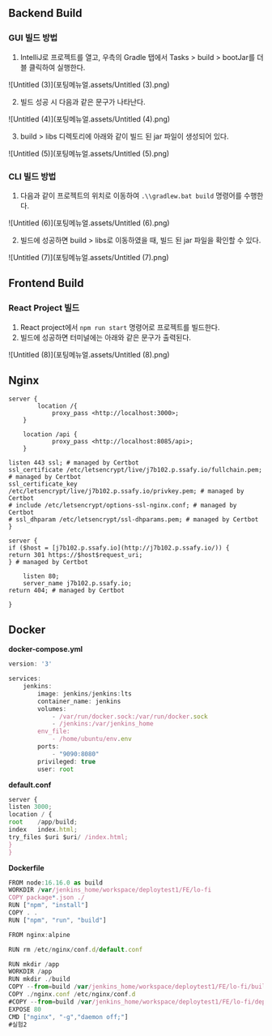 ## Backend Build

### GUI 빌드 방법

1. IntelliJ로 프로젝트를 열고, 우측의 Gradle 탭에서 Tasks > build > bootJar를 더블 클릭하여 실행한다.

![Untitled (3)](포팅메뉴얼.assets/Untitled (3).png)

2. 빌드 성공 시 다음과 같은 문구가 나타난다.

![Untitled (4)](포팅메뉴얼.assets/Untitled (4).png)

3. build > libs 디렉토리에 아래와 같이 빌드 된 jar 파일이 생성되어 있다.

![Untitled (5)](포팅메뉴얼.assets/Untitled (5).png)

### CLI 빌드 방법

1. 다음과 같이 프로젝트의 위치로 이동하여 `.\\gradlew.bat build` 명령어를 수행한다.

![Untitled (6)](포팅메뉴얼.assets/Untitled (6).png)

2. 빌드에 성공하면 build > libs로 이동하였을 때, 빌드 된 jar 파일을 확인할 수 있다.

![Untitled (7)](포팅메뉴얼.assets/Untitled (7).png)



## Frontend Build

### React Project 빌드

1. React project에서 `npm run start` 명령어로 프로젝트를 빌드한다.
2. 빌드에 성공하면 터미널에는 아래와 같은 문구가 출력된다.

![Untitled (8)](포팅메뉴얼.assets/Untitled (8).png)



## Nginx

```nginx
server {
		location /{
            proxy_pass <http://localhost:3000>;
    }

    location /api {
            proxy_pass <http://localhost:8085/api>;
    }

listen 443 ssl; # managed by Certbot
ssl_certificate /etc/letsencrypt/live/j7b102.p.ssafy.io/fullchain.pem; # managed by Certbot
ssl_certificate_key /etc/letsencrypt/live/j7b102.p.ssafy.io/privkey.pem; # managed by Certbot
# include /etc/letsencrypt/options-ssl-nginx.conf; # managed by Certbot
# ssl_dhparam /etc/letsencrypt/ssl-dhparams.pem; # managed by Certbot
}

server {
if ($host = [j7b102.p.ssafy.io](http://j7b102.p.ssafy.io/)) {
return 301 https://$host$request_uri;
} # managed by Certbot

    listen 80;
    server_name j7b102.p.ssafy.io;
return 404; # managed by Certbot

}
```



## Docker

**docker-compose.yml**

```jsx
version: '3'

services:
    jenkins:
        image: jenkins/jenkins:lts
        container_name: jenkins
        volumes:
            - /var/run/docker.sock:/var/run/docker.sock
            - /jenkins:/var/jenkins_home
        env_file: 
            - /home/ubuntu/env.env
        ports:
            - "9090:8080"
        privileged: true
        user: root
```

**default.conf**

```jsx
server {
listen 3000;
location / {
root    /app/build;
index   index.html;
try_files $uri $uri/ /index.html;
}
}
```

**Dockerfile**

```jsx
FROM node:16.16.0 as build
WORKDIR /var/jenkins_home/workspace/deploytest1/FE/lo-fi
COPY package*.json ./
RUN ["npm", "install"]
COPY . .
RUN ["npm", "run", "build"]

FROM nginx:alpine 

RUN rm /etc/nginx/conf.d/default.conf

RUN mkdir /app
WORKDIR /app
RUN mkdir ./build
COPY --from=build /var/jenkins_home/workspace/deploytest1/FE/lo-fi/build ./build
COPY ./nginx.conf /etc/nginx/conf.d
#COPY --from=build /var/jenkins_home/workspace/deploytest1/FE/lo-fi/deploy_conf/nginx.conf /etc/nginx/conf.d/default.conf
EXPOSE 80
CMD ["nginx", "-g","daemon off;"]
#실험2
```
